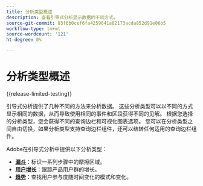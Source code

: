 ```yaml
---
title: 分析类型概述
description: 查看引导式分析显示数据的不同方式。
source-git-commit: 03f6b0cef6fa4259041a82173acda852d91e06b5
workflow-type: tm+mt
source-wordcount: '121'
ht-degree: 0%

---
```


# 分析类型概述

{{release-limited-testing}}

引导式分析提供了几种不同的方法来分析数据。 这些分析类型可以以不同的方式显示相同的数据，从而导致使用相同的事件和区段获得不同的见解。 根据您选择的分析类型，您会获得不同的查询边栏和可视化图表选项。 您可以在分析类型之间自由切换，如果分析类型支持查询边栏组件，还可以结转任何适用的查询边栏组件。

Adobe在引导式分析中提供以下分析类型：

* **[漏斗](funnel.md)**：标识一系列步骤中的摩擦区域。
* **[用户增长](user-growth.md)**：跟踪产品用户群的增长。
* **[趋势](trends.md)**：查找用户参与度随时间变化的模式和变化。
